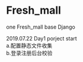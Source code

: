 # Fresh_mall
one Fresh_mall base Django

2019.07.22 Day1 porject start<br>
a.配置静态文件收集<br>
b.登录注册后台校验<br>